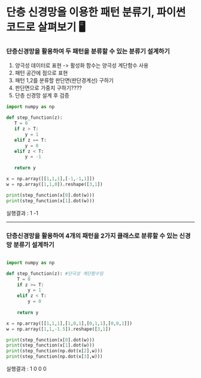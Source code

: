 # 단층 신경망을 이용한 패턴 분류기, 파이썬 코드로 살펴보기 🖥️

### 단층신경망을 활용하여 두 패턴을 분류할 수 있는 분류기 설계하기
 1. 양극성 데이터로 표현 -> 활성화 함수는 양극성 계단함수 사용
 2. 패턴 공간에 점으로 표현
 3. 패턴 1,2를 분류할 판단면(판단경계선) 구하기
 4. 판단면으로 가중치 구하기????
 5. 단층 신경망 설계 후 검증

 ```python
import numpy as np

def step_function(z):
    T = 0
    if z > T:
        y = 1
    elif z == T:
        y = 0
    elif z < T:
        y = -1
        
    return y

x = np.array([[1,1,1],[-1,-1,1]])
w = np.array([1,1,0]).reshape([3,1])

print(step_function(x[0].dot(w)))
print(step_function(x[1].dot(w)))
```

실행결과 : 1  -1 
<hr>

### 단층신경망을 활용하여 4개의 패턴을 2가지 클래스로 분류할 수 있는 신경망 분류기 설계하기

```python

import numpy as np

def step_function(z): #단극성 계단함수임
    T = 0
    if z >= T:
        y = 1
    elif z < T:
        y = 0
        
    return y

x = np.array([[1,1,1],[1,0,1],[0,1,1],[0,0,1]])
w = np.array([1,1,-1.5]).reshape([3,1])

print(step_function(x[0].dot(w)))
print(step_function(x[1].dot(w)))
print(step_function(np.dot(x[2],w)))
print(step_function(np.dot(x[3],w)))
```
실행결과 : 1 0 0 0
